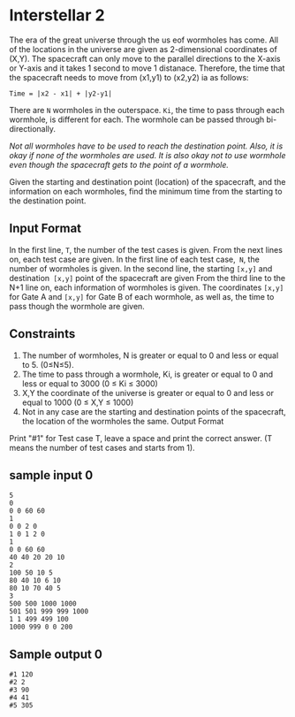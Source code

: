 # Interstellar 2

The era of the great universe through the us eof wormholes has come. All of the locations in the universe are given as 2-dimensional coordinates of (X,Y). The spacecraft can only move to the parallel directions to the X-axis or Y-axis and it takes 1 second to move 1 distanace. Therefore, the time that the spacecraft needs to move from (x1,y1) to (x2,y2) ia as follows:

```
Time = |x2 - x1| + |y2-y1|
```

There are `N` wormholes in the outerspace. `Ki`, the time to pass through each wormhole, is different for each. The wormhole can be passed through bi-directionally.

*Not all wormholes have to be used to reach the destination point. Also, it is okay if none of the wormholes are used. It is also okay not to use wormhole even though the spacecraft gets to the point of a wormhole.*

Given the starting and destination point (location) of the spacecraft, and the information on each wormholes, find the minimum time from the starting to the destination point.

## Input Format

In the first line, `T`, the number of the test cases is given. From the next lines on, each test case are given. In the first line of each test case,` N`, the number of wormholes is given. In the second line, the starting `[x,y]` and destination` [x,y]` point of the spacecraft are given From the third line to the N+1 line on, each information of wormholes is given. The coordinates `[x,y]` for Gate A and `[x,y]` for Gate B of each wormhole, as well as, the time to pass though the wormhole are given.

## Constraints

1. The number of wormholes, N is greater or equal to 0 and less or equal to 5. (0≤N≤5).
2. The time to pass through a wormhole, Ki, is greater or equal to 0 and less or equal to 3000 (0 ≤ Ki ≤ 3000)
3. X,Y the coordinate of the universe is greater or equal to 0 and less or equal to 1000 (0 ≤ X,Y ≤ 1000)
4. Not in any case are the starting and destination points of the spacecraft, the location of the wormholes the same.
   Output Format

Print "#1" for Test case T, leave a space and print the correct answer. (T means the number of test cases and starts from 1).

## sample input 0

```
5
0
0 0 60 60
1
0 0 2 0
1 0 1 2 0
1
0 0 60 60
40 40 20 20 10
2
100 50 10 5
80 40 10 6 10
80 10 70 40 5
3
500 500 1000 1000
501 501 999 999 1000
1 1 499 499 100
1000 999 0 0 200
```

## Sample output 0

```
#1 120
#2 2
#3 90
#4 41
#5 305
```